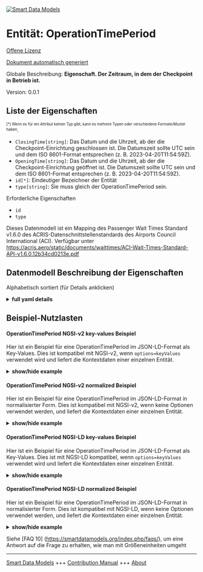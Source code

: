 <!-- 10-Header -->    
[![Smart Data Models](https://smartdatamodels.org/wp-content/uploads/2022/01/SmartDataModels_logo.png "Logo")](https://smartdatamodels.org)    
Entität: OperationTimePeriod    
============================<!-- /10-Header -->    
<!-- 15-License -->    
[Offene Lizenz](https://github.com/smart-data-models//dataModel.ACRIS/blob/master/OperationTimePeriod/LICENSE.md)    
[Dokument automatisch generiert](https://docs.google.com/presentation/d/e/2PACX-1vTs-Ng5dIAwkg91oTTUdt8ua7woBXhPnwavZ0FxgR8BsAI_Ek3C5q97Nd94HS8KhP-r_quD4H0fgyt3/pub?start=false&loop=false&delayms=3000#slide=id.gb715ace035_0_60)    
<!-- /15-License -->    
<!-- 20-Description -->    
Globale Beschreibung: **Eigenschaft. Der Zeitraum, in dem der Checkpoint in Betrieb ist.**    
Version: 0.0.1    
<!-- /20-Description -->    
<!-- 30-PropertiesList -->    
## Liste der Eigenschaften    
<sup><sub>[*] Wenn es für ein Attribut keinen Typ gibt, kann es mehrere Typen oder verschiedene Formate/Muster haben</sub></sup>.    
- `ClosingTime[string]`: Das Datum und die Uhrzeit, ab der die Checkpoint-Einrichtung geschlossen ist. Die Datumszeit sollte UTC sein und dem ISO 8601-Format entsprechen (z. B. 2023-04-20T11:54:59Z).  - `OpeningTime[string]`: Das Datum und die Uhrzeit, ab der die Checkpoint-Einrichtung geöffnet ist. Die Datumszeit sollte UTC sein und dem ISO 8601-Format entsprechen (z. B. 2023-04-20T11:54:59Z).  - `id[*]`: Eindeutiger Bezeichner der Entität  - `type[string]`: Sie muss gleich der OperationTimePeriod sein.  <!-- /30-PropertiesList -->    
<!-- 35-RequiredProperties -->    
Erforderliche Eigenschaften    
- `id`  - `type`  <!-- /35-RequiredProperties -->    
<!-- 40-RequiredProperties -->    
Dieses Datenmodell ist ein Mapping des Passenger Wait Times Standard v1.6.0 des ACRIS-Datenschnittstellenstandards des Airports Council International (ACI). Verfügbar unter https://acris.aero/static/documents/waittimes/ACI-Wait-Times-Standard-API-v1.6.0.12b34cd0213e.pdf    
<!-- /40-RequiredProperties -->    
<!-- 50-DataModelHeader -->    
## Datenmodell Beschreibung der Eigenschaften    
Alphabetisch sortiert (für Details anklicken)    
<!-- /50-DataModelHeader -->    
<!-- 60-ModelYaml -->    
<details><summary><strong>full yaml details</strong></summary>      
```yaml    
OperationTimePeriod:      
  description: Property. The time period over which the Checkpoint is operating.      
  properties:      
    ClosingTime:      
      description: 'The date and time from when the Checkpoint Facility is closed. Date time should be UTC, compliant with ISO 8601 format (e.g. 2023-04-20T11:54:59Z)'      
      type: string      
      x-ngsi:      
        type: Property      
    OpeningTime:      
      description: 'The date and time from when the Checkpoint Facility is open. Date time should be UTC, compliant with ISO 8601 format (e.g. 2023-04-20T11:54:59Z)'      
      type: string      
      x-ngsi:      
        type: Property      
    id:      
      anyOf:      
        - description: Identifier format of any NGSI entity      
          maxLength: 256      
          minLength: 1      
          pattern: ^[\w\-\.\{\}\$\+\*\[\]`|~^@!,:\\]+$      
          type: string      
          x-ngsi:      
            type: Property      
        - description: Identifier format of any NGSI entity      
          format: uri      
          type: string      
          x-ngsi:      
            type: Property      
      description: Unique identifier of the entity      
      x-ngsi:      
        type: Property      
    type:      
      description: It must be equal to OperationTimePeriod.      
      enum:      
        - OperationTimePeriod      
      type: string      
      x-ngsi:      
        type: Property      
  required:      
    - id      
    - type      
  type: object      
  x-derived-from: https://acris.aero/static/documents/waittimes/ACI-Wait-Times-API-Specification-v1.6.0.1c4ec122da9a.yaml      
  x-disclaimer: 'Redistribution and use in source and binary forms, with or without modification, are permitted  provided that the license conditions are met. Copyleft (c) 2022 Contributors to Smart Data Models Program'      
  x-license-url: https://github.com/smart-data-models/dataModel.ACRIS/blob/master/OperationTimePeriod/LICENSE.md      
  x-model-schema: https://smart-data-models.github.io/dataModel.ACRIS/OperationTimePeriod/schema.json      
  x-model-tags: ACRIS      
  x-version: 0.0.1      
```    
</details>      
<!-- /60-ModelYaml -->    
<!-- 70-MiddleNotes -->    
<!-- /70-MiddleNotes -->    
<!-- 80-Examples -->    
## Beispiel-Nutzlasten    
#### OperationTimePeriod NGSI-v2 key-values Beispiel    
Hier ist ein Beispiel für eine OperationTimePeriod im JSON-LD-Format als Key-Values. Dies ist kompatibel mit NGSI-v2, wenn `options=keyValues` verwendet wird und liefert die Kontextdaten einer einzelnen Entität.    
<details><summary><strong>show/hide example</strong></summary>      
```json  
{  
  "id": "urn:ngsi-ld:OperationTimePeriod:id:XCIN:24494142",  
  "type": "OperationTimePeriod",  
  "ClosingTime": "23:59:02Z",  
  "OpeningTime": "00:00:00Z"  
}  
```  
</details>    
#### OperationTimePeriod NGSI-v2 normalized Beispiel    
Hier ist ein Beispiel für eine OperationTimePeriod im JSON-LD-Format in normalisierter Form. Dies ist kompatibel mit NGSI-v2, wenn keine Optionen verwendet werden, und liefert die Kontextdaten einer einzelnen Entität.    
<details><summary><strong>show/hide example</strong></summary>      
```json  
{  
  "id": "urn:ngsi-ld:OperationTimePeriod:id:BCTN:53140922",  
  "type": "OperationTimePeriod",  
  "ClosingTime": {  
    "type": "DateTime",  
    "value": "23:59:02Z"  
  },  
  "OpeningTime": {  
    "type": "DateTime",  
    "value": "00:00:02Z"  
  }  
}  
```  
</details>    
#### OperationTimePeriod NGSI-LD key-values Beispiel    
Hier ist ein Beispiel für eine OperationTimePeriod im JSON-LD-Format als Key-Values. Dies ist mit NGSI-LD kompatibel, wenn `options=keyValues` verwendet wird und liefert die Kontextdaten einer einzelnen Entität.    
<details><summary><strong>show/hide example</strong></summary>      
```json  
{  
  "id": "urn:ngsi-ld:OperationTimePeriod:id:XCIN:24494142",  
  "type": "OperationTimePeriod",  
  "ClosingTime": "23:59:02Z",  
  "OpeningTime": "00:00:00Z",  
  "@context": [  
    "https://raw.githubusercontent.com/smart-data-models/dataModel.ACRIS/master/context.jsonld"  
  ]  
}  
```  
</details>    
#### OperationTimePeriod NGSI-LD normalized Beispiel    
Hier ist ein Beispiel für eine OperationTimePeriod im JSON-LD-Format in normalisierter Form. Dies ist kompatibel mit NGSI-LD, wenn keine Optionen verwendet werden, und liefert die Kontextdaten einer einzelnen Entität.    
<details><summary><strong>show/hide example</strong></summary>      
```json  
{  
  "id": "urn:ngsi-ld:OperationTimePeriod:id:BCTN:53140922",  
  "type": "OperationTimePeriod",  
  "ClosingTime": {  
    "type": "Property",  
    "value": {  
      "@type": "date-time",  
      "@value": "23:59:02Z"  
    }  
  },  
  "OpeningTime": {  
    "type": "Property",  
    "value": {  
      "@type": "date-time",  
      "@value": "00:00:02Z"  
    }  
  },  
  "@context": [  
    "https://raw.githubusercontent.com/smart-data-models/dataModel.ACRIS/master/context.jsonld"  
  ]  
}  
```  
</details><!-- /80-Examples -->    
<!-- 90-FooterNotes -->    
<!-- /90-FooterNotes -->    
<!-- 95-Units -->    
Siehe [FAQ 10] (https://smartdatamodels.org/index.php/faqs/), um eine Antwort auf die Frage zu erhalten, wie man mit Größeneinheiten umgeht    
<!-- /95-Units -->    
<!-- 97-LastFooter -->    
---    
[Smart Data Models](https://smartdatamodels.org) +++ [Contribution Manual](https://bit.ly/contribution_manual) +++ [About](https://bit.ly/Introduction_SDM)<!-- /97-LastFooter -->    

